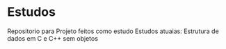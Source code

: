 # Estudos
Repositorio para Projeto feitos como estudo
Estudos atuaias: Estrutura de dados em C e C++ sem objetos
